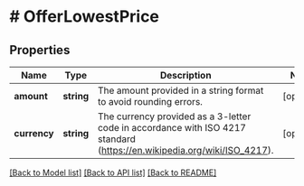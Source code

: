 # # OfferLowestPrice

## Properties

Name | Type | Description | Notes
------------ | ------------- | ------------- | -------------
**amount** | **string** | The amount provided in a string format to avoid rounding errors. | [optional] 
**currency** | **string** | The currency provided as a 3-letter code in accordance with ISO 4217 standard (https://en.wikipedia.org/wiki/ISO_4217). | [optional] 

[[Back to Model list]](../../README.md#documentation-for-models) [[Back to API list]](../../README.md#documentation-for-api-endpoints) [[Back to README]](../../README.md)



